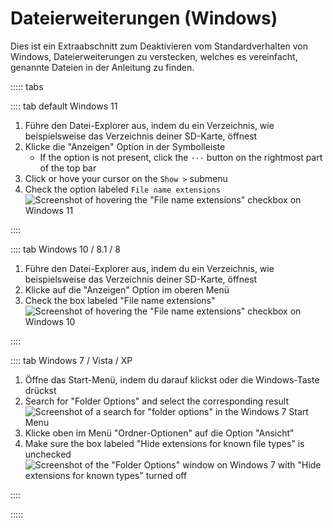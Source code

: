 # Dateierweiterungen (Windows)

Dies ist ein Extraabschnitt zum Deaktivieren vom Standardverhalten von Windows, Dateierweiterungen zu verstecken, welches es vereinfacht, genannte Dateien in der Anleitung zu finden.

::::: tabs

:::: tab default Windows 11

1. Führe den Datei-Explorer aus, indem du ein Verzeichnis, wie beispielsweise das Verzeichnis deiner SD-Karte, öffnest
2. Klicke die "Anzeigen" Option in der Symbolleiste
   - If the option is not present, click the `···` button on the rightmost part of the top bar
3. Click or hove your cursor on the `Show >` submenu
4. Check the option labeled `File name extensions`
   ![Screenshot of hovering the "File name extensions" checkbox on Windows 11](/assets/images/windows-11-file-extensions.png)

::::

:::: tab Windows 10 / 8.1 / 8

1. Führe den Datei-Explorer aus, indem du ein Verzeichnis, wie beispielsweise das Verzeichnis deiner SD-Karte, öffnest
2. Klicke auf die "Anzeigen" Option im oberen Menü
3. Check the box labeled "File name extensions"
   ![Screenshot of hovering the "File name extensions" checkbox on Windows 10](/assets/images/windows-10-file-extensions.png)

::::

:::: tab Windows 7 / Vista / XP

1. Öffne das Start-Menü, indem du darauf klickst oder die Windows-Taste drückst
2. Search for "Folder Options" and select the corresponding result
   ![Screenshot of a search for "folder options" in the Windows 7 Start Menu](/assets/images/windows-7-folder-options-start-menu.png)
3. Klicke oben im Menü "Ordner-Optionen" auf die Option "Ansicht"
4. Make sure the box labeled "Hide extensions for known file types" is unchecked
   ![Screenshot of the "Folder Options" window on Windows 7 with "Hide extensions for known types" turned off](/assets/images/windows-7-folder-options.png)

::::

:::::
